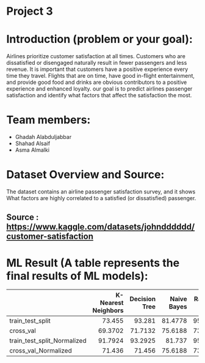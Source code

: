 
# Project 3

# Introduction (problem or your goal):
 Airlines prioritize customer satisfaction at all times. Customers who are dissatisfied or disengaged naturally result in fewer passengers and less revenue. It is important that customers have a positive experience every time they travel. Flights that are on time, have good in-flight entertainment, and provide good food and drinks  are obvious contributors to a positive experience and enhanced loyalty. our goal is to predict airlines passenger satisfaction and identify what factors that affect the  satisfaction the most.
 
# Team members: 
- Ghadah Alabduljabbar
- Shahad Alsaif
- Asma Almalki

# Dataset Overview and Source:
 The dataset contains an airline passenger satisfaction survey, and it shows What factors are highly correlated to a satisfied (or dissatisfied) passenger.
## Source : https://www.kaggle.com/datasets/johndddddd/customer-satisfaction



# ML Result (A table represents the final results of ML models):

|                             |   K-Nearest Neighbors |   Decision Tree |   Naive Bayes |   Random Forest |   Logistic Regression |
|:----------------------------|----------------------:|----------------:|--------------:|----------------:|----------------------:|
| train_test_split            |               73.455  |         93.281  |       81.4778 |         95.1173 |               82.6853 |
| cross_val                   |               69.3702 |         71.7132 |       75.6188 |         73.6931 |               75.8043 |
| train_test_split_Normalized |               91.7924 |         93.2925 |       81.737  |         95.0942 |               82.6853 |
| cross_val_Normalized        |               71.436  |         71.456  |       75.6188 |         73.6896 |               75.8024 |
